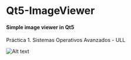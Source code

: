 # Qt5-ImageViewer
#### Simple image viewer in Qt5

Práctica 1. Sistemas Operativos Avanzados - ULL

![Alt text](http://oi61.tinypic.com/wvvn9v.jpg "Sample")

